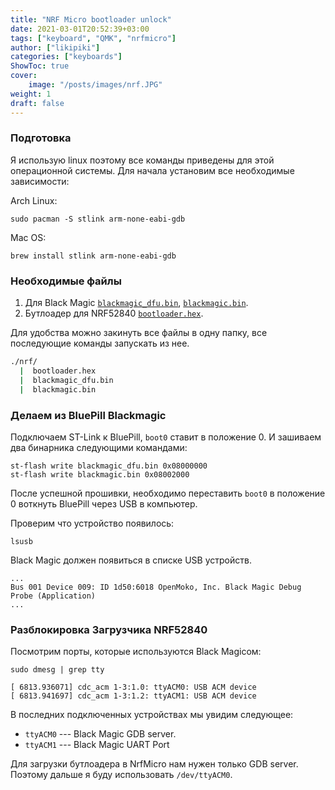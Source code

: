 ```yaml
---
title: "NRF Micro bootloader unlock"
date: 2021-03-01T20:52:39+03:00
tags: ["keyboard", "QMK", "nrfmicro"]
author: ["likipiki"]
categories: ["keyboards"]
ShowToc: true
cover:
    image: "/posts/images/nrf.JPG"
weight: 1
draft: false
---
```


### Подготовка
Я использую linux поэтому все команды приведены для этой операционной системы.
Для начала установим все необходимые зависимости:

Arch Linux:
```
sudo pacman -S stlink arm-none-eabi-gdb
```
Mac OS:
```
brew install stlink arm-none-eabi-gdb
```

### Необходимые файлы 
1. Для Black Magic [`blackmagic_dfu.bin`](/posts/files/blackmagic_dfu.bin),  [`blackmagic.bin`](/posts/files/blackmagic.bin).
2. Бутлоадер для NRF52840 [`bootloader.hex`](/posts/files/bootloader.hex).

Для удобства можно закинуть все файлы в одну папку, все последующие команды
запускать из нее.
```bash
./nrf/
  |  bootloader.hex
  |  blackmagic_dfu.bin
  |  blackmagic.bin
```
### Делаем из BluePill Blackmagic

Подключаем ST-Link к BluePill, `boot0` ставит в положение 0. И зашиваем два
бинарника следующими командами:

```
st-flash write blackmagic_dfu.bin 0x08000000
st-flash write blackmagic.bin 0x08002000
```

После успешной прошивки, необходимо переставить `boot0` в положение 0 воткнуть
BluePill через USB в компьютер.

Проверим что устройство появилось:

```
lsusb
```

Black Magic должен появиться в списке USB устройств.

```bash3
...
Bus 001 Device 009: ID 1d50:6018 OpenMoko, Inc. Black Magic Debug Probe (Application)
...
```

### Разблокировка Загрузчика NRF52840
Посмотрим порты, которые используются Black Magicом:

```
sudo dmesg | grep tty
```

```
[ 6813.936071] cdc_acm 1-3:1.0: ttyACM0: USB ACM device
[ 6813.941697] cdc_acm 1-3:1.2: ttyACM1: USB ACM device
```
В последних подключенных устройствах мы увидим следующее:

* `ttyACM0` --- Black Magic GDB server.
* `ttyACM1` --- Black Magic UART Port

Для загрузки бутлоадера в NrfMicro нам нужен только GDB server. Поэтому дальше я
буду использовать `/dev/ttyACM0`.
